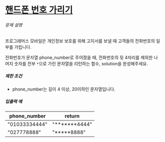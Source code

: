 # [핸드폰 번호 가리기](https://school.programmers.co.kr/learn/courses/30/lessons/12948)


###### 문제 설명


프로그래머스 모바일은 개인정보 보호를 위해 고지서를 보낼 때 고객들의 전화번호의 일부를 가립니다.  

전화번호가 문자열 phone\_number로 주어졌을 때, 전화번호의 뒷 4자리를 제외한 나머지 숫자를 전부 `*`으로 가린 문자열을 리턴하는 함수, solution을 완성해주세요.


##### 제한 조건


* phone\_number는 길이 4 이상, 20이하인 문자열입니다.


##### 입출력 예




| phone\_number | return |
| --- | --- |
| "01033334444" | "\*\*\*\*\*\*\*4444" |
| "027778888" | "\*\*\*\*\*8888" |


